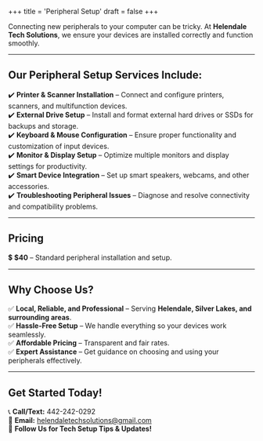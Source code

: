 +++
title = 'Peripheral Setup'
draft = false
+++

Connecting new peripherals to your computer can be tricky. At **Helendale Tech Solutions**, we ensure your devices are installed correctly and function smoothly.

---

## **Our Peripheral Setup Services Include:**

✔️ **Printer & Scanner Installation** – Connect and configure printers, scanners, and multifunction devices.  
✔️ **External Drive Setup** – Install and format external hard drives or SSDs for backups and storage.  
✔️ **Keyboard & Mouse Configuration** – Ensure proper functionality and customization of input devices.  
✔️ **Monitor & Display Setup** – Optimize multiple monitors and display settings for productivity.  
✔️ **Smart Device Integration** – Set up smart speakers, webcams, and other accessories.  
✔️ **Troubleshooting Peripheral Issues** – Diagnose and resolve connectivity and compatibility problems.

---

## **Pricing**

💲 **$40** – Standard peripheral installation and setup.

---

## **Why Choose Us?**

✅ **Local, Reliable, and Professional** – Serving **Helendale, Silver Lakes, and surrounding areas**.  
✅ **Hassle-Free Setup** – We handle everything so your devices work seamlessly.  
✅ **Affordable Pricing** – Transparent and fair rates.  
✅ **Expert Assistance** – Get guidance on choosing and using your peripherals effectively.

---

## **Get Started Today!**

📞 **Call/Text:** 442-242-0292  
📧 **Email:** helendaletechsolutions@gmail.com  
📢 **Follow Us for Tech Setup Tips & Updates!**